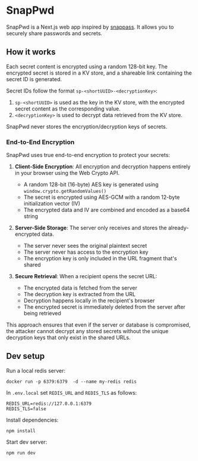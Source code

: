 # SnapPwd

SnapPwd is a Next.js web app inspired by [snappass](https://github.com/pinterest/snappass). It allows you to securely share passwords and secrets.

## How it works

Each secret content is encrypted using a random 128-bit key. The encrypted secret is stored in a KV store, and a shareable link containing the secret ID is generated.

Secret IDs follow the format `sp-<shortUUID>-<decryptionKey>`:

1. `sp-<shortUUID>` is used as the key in the KV store, with the encrypted secret content as the corresponding value.
2. `<decryptionKey>` is used to decrypt data retrieved from the KV store.

SnapPwd never stores the encryption/decryption keys of secrets.

### End-to-End Encryption

SnapPwd uses true end-to-end encryption to protect your secrets:

1. **Client-Side Encryption**: All encryption and decryption happens entirely in your browser using the Web Crypto API.

   - A random 128-bit (16-byte) AES key is generated using `window.crypto.getRandomValues()`
   - The secret is encrypted using AES-GCM with a random 12-byte initialization vector (IV)
   - The encrypted data and IV are combined and encoded as a base64 string

2. **Server-Side Storage**: The server only receives and stores the already-encrypted data.

   - The server never sees the original plaintext secret
   - The server never has access to the encryption key
   - The encryption key is only included in the URL fragment that's shared

3. **Secure Retrieval**: When a recipient opens the secret URL:

   - The encrypted data is fetched from the server
   - The decryption key is extracted from the URL
   - Decryption happens locally in the recipient's browser
   - The encrypted secret is immediately deleted from the server after being retrieved

This approach ensures that even if the server or database is compromised, the attacker cannot decrypt any stored secrets without the unique decryption keys that only exist in the shared URLs.

## Dev setup

Run a local redis server:

```
docker run -p 6379:6379  -d --name my-redis redis
```

In `.env.local` set `REDIS_URL` and `REDIS_TLS` as follows:

```
REDIS_URL=redis://127.0.0.1:6379
REDIS_TLS=false
```

Install dependencies:

```
npm install
```

Start dev server:

```
npm run dev
```
